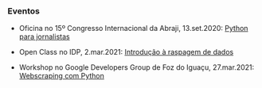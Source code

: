 ### Eventos

- Oficina no 15º Congresso Internacional da Abraji, 13.set.2020: [Python para jornalistas](https://github.com/rodolfo-viana/eventos/tree/main/20200913_abraji_analisededadoscompython)

- Open Class no IDP, 2.mar.2021: [Introdução à raspagem de dados](https://github.com/rodolfo-viana/eventos/tree/main/20210302_idp_webscraping)

- Workshop no Google Developers Group de Foz do Iguaçu, 27.mar.2021: [Webscraping com Python](https://github.com/rodolfo-viana/eventos/tree/main/20210327_gdgfoz_webscrapingcompython)
